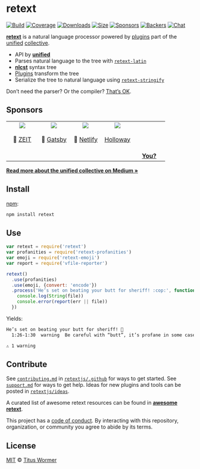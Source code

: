 # retext

[![Build][build-badge]][build]
[![Coverage][coverage-badge]][coverage]
[![Downloads][downloads-badge]][downloads]
[![Size][size-badge]][size]
[![Sponsors][sponsors-badge]][collective]
[![Backers][backers-badge]][collective]
[![Chat][chat-badge]][chat]

[**retext**][retext] is a natural language processor powered by [plugins][]
part of the [unified][] [collective][].

*   API by [**unified**][unified]
*   Parses natural language to the tree with [`retext-latin`][latin]
*   [**nlcst**][nlcst] syntax tree
*   [Plugins][] transform the tree
*   Serialize the tree to natural language using [`retext-stringify`][stringify]

Don’t need the parser?
Or the compiler?
[That’s OK][unified-usage].

## Sponsors

<!--lint ignore no-html maximum-line-length-->

<table>
  <tr valign="top">
    <td width="20%" align="center">
      <a href="https://zeit.co"><img src="https://avatars1.githubusercontent.com/u/14985020?s=400&v=4"></a>
      <br><br>🥇
      <a href="https://zeit.co">ZEIT</a>
    </td>
    <td width="20%" align="center">
      <a href="https://www.gatsbyjs.org"><img src="https://avatars1.githubusercontent.com/u/12551863?s=400&v=4"></a>
      <br><br>🥇
      <a href="https://www.gatsbyjs.org">Gatsby</a>
    </td>
    <td width="20%" align="center">
      <a href="https://www.netlify.com"><img src="https://avatars1.githubusercontent.com/u/7892489?s=400&v=4"></a>
      <br><br>🥇
      <a href="https://www.netlify.com">Netlify</a>
    </td>
    <td width="20%" align="center">
      <a href="https://www.holloway.com"><img src="https://avatars1.githubusercontent.com/u/35904294?s=400&v=4"></a>
      <br><br>
      <a href="https://www.holloway.com">Holloway</a>
    </td>
    <td width="20%" align="center">
      <br><br><br><br>
      <a href="https://opencollective.com/unified"><strong>You?</strong>
    </td>
  </tr>
</table>

[**Read more about the unified collective on Medium »**][announcement]

## Install

[npm][]:

```sh
npm install retext
```

## Use

```js
var retext = require('retext')
var profanities = require('retext-profanities')
var emoji = require('retext-emoji')
var report = require('vfile-reporter')

retext()
  .use(profanities)
  .use(emoji, {convert: 'encode'})
  .process('He’s set on beating your butt for sheriff! :cop:', function(err, file) {
    console.log(String(file))
    console.error(report(err || file))
  })
```

Yields:

```txt
He’s set on beating your butt for sheriff! 👮
  1:26-1:30  warning  Be careful with “butt”, it’s profane in some cases  butt  retext-profanities

⚠ 1 warning
```

## Contribute

See [`contributing.md`][contributing] in [`retextjs/.github`][health] for ways
to get started.
See [`support.md`][support] for ways to get help.
Ideas for new plugins and tools can be posted in [`retextjs/ideas`][ideas].

A curated list of awesome retext resources can be found in [**awesome
retext**][awesome].

This project has a [code of conduct][coc].
By interacting with this repository, organization, or community you agree to
abide by its terms.

## License

[MIT][license] © [Titus Wormer][author]

<!-- Definitions -->

[build-badge]: https://img.shields.io/travis/retextjs/retext.svg

[build]: https://travis-ci.org/retextjs/retext

[coverage-badge]: https://img.shields.io/codecov/c/github/retextjs/retext.svg

[coverage]: https://codecov.io/github/retextjs/retext

[downloads-badge]: https://img.shields.io/npm/dm/retext.svg

[downloads]: https://www.npmjs.com/package/retext

[size-badge]: https://img.shields.io/bundlephobia/minzip/retext.svg

[size]: https://bundlephobia.com/result?p=retext

[sponsors-badge]: https://opencollective.com/unified/sponsors/badge.svg

[backers-badge]: https://opencollective.com/unified/backers/badge.svg

[collective]: https://opencollective.com/unified

[chat-badge]: https://img.shields.io/badge/chat-spectrum-7b16ff.svg

[chat]: https://spectrum.chat/unified/retext

[health]: https://github.com/retextjs/.github

[contributing]: https://github.com/retextjs/.github/blob/master/contributing.md

[support]: https://github.com/retextjs/.github/blob/master/support.md

[coc]: https://github.com/retextjs/.github/blob/master/code-of-conduct.md

[ideas]: https://github.com/retextjs/ideas

[awesome]: https://github.com/retextjs/awesome-retext

[license]: https://github.com/retextjs/Lobby/blob/master/license

[author]: https://wooorm.com

[npm]: https://docs.npmjs.com/cli/install

[unified]: https://github.com/unifiedjs/unified

[announcement]: https://medium.com/unifiedjs/collectively-evolving-through-crowdsourcing-22c359ea95cc

[latin]: https://github.com/retextjs/retext/tree/master/packages/retext-latin

[stringify]: https://github.com/retextjs/retext/tree/master/packages/retext-stringify

[plugins]: https://github.com/retextjs/retext/tree/master/doc/plugins.md

[retext]: https://github.com/retextjs/retext

[nlcst]: https://github.com/syntax-tree/nlcst

[unified-usage]: https://github.com/unifiedjs/unified#usage
